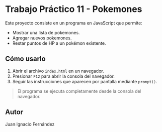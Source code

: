 # Trabajo Práctico 11 - Pokemones

Este proyecto consiste en un programa en JavaScript que permite:

- Mostrar una lista de pokemones.
- Agregar nuevos pokemones.
- Restar puntos de HP a un pokémon existente.

## Cómo usarlo

1. Abrir el archivo `index.html` en un navegador.
2. Presionar `F12` para abrir la consola del navegador.
3. Seguir las instrucciones que aparecen por pantalla mediante `prompt()`.

> El programa se ejecuta completamente desde la consola del navegador.

## Autor

Juan Ignacio Fernández  

